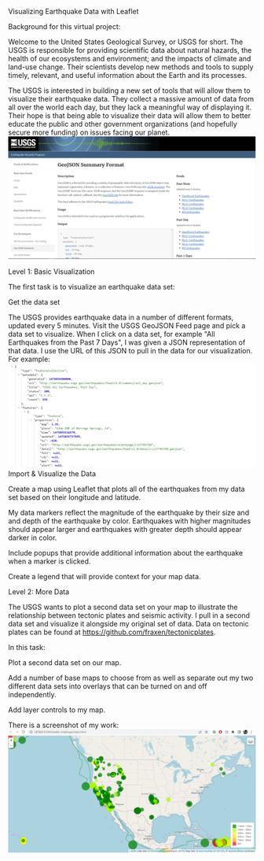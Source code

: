 Visualizing Earthquake Data with Leaflet

Background for this virtual project:

Welcome to the United States Geological Survey, or USGS for short. The USGS is responsible for providing scientific data about natural hazards, the health of our ecosystems and environment; and the impacts of climate and land-use change. Their scientists develop new methods and tools to supply timely, relevant, and useful information about the Earth and its processes. 

The USGS is interested in building a new set of tools that will allow them to visualize their earthquake data. They collect a massive amount of data from all over the world each day, but they lack a meaningful way of displaying it. Their hope is that being able to visualize their data will allow them to better educate the public and other government organizations (and hopefully secure more funding) on issues facing our planet.
![p!](earthquake_website.png)

Level 1: Basic Visualization

The first task is to visualize an earthquake data set:

Get the data set

The USGS provides earthquake data in a number of different formats, updated every 5 minutes. Visit the USGS GeoJSON Feed page and pick a data set to visualize. When I click on a data set, for example "All Earthquakes from the Past 7 Days", I was given a JSON representation of that data. I use the URL of this JSON to pull in the data for our visualization.
For example: ![n!](E2.png)
Import & Visualize the Data

Create a map using Leaflet that plots all of the earthquakes from my data set based on their longitude and latitude.

My data markers reflect the magnitude of the earthquake by their size and and depth of the earthquake by color. Earthquakes with higher magnitudes should appear larger and earthquakes with greater depth should appear darker in color.

Include popups that provide additional information about the earthquake when a marker is clicked.

Create a legend that will provide context for your map data.


Level 2: More Data

The USGS wants to plot a second data set on your map to illustrate the relationship between tectonic plates and seismic activity. I pull in a second data set and visualize it alongside my original set of data. Data on tectonic plates can be found at https://github.com/fraxen/tectonicplates.

In this task:

Plot a second data set on our map.

Add a number of base maps to choose from as well as separate out my two different data sets into overlays that can be turned on and off independently.

Add layer controls to my map.

There is a screenshot of my work:
![g!](Earthquake_data.png)
